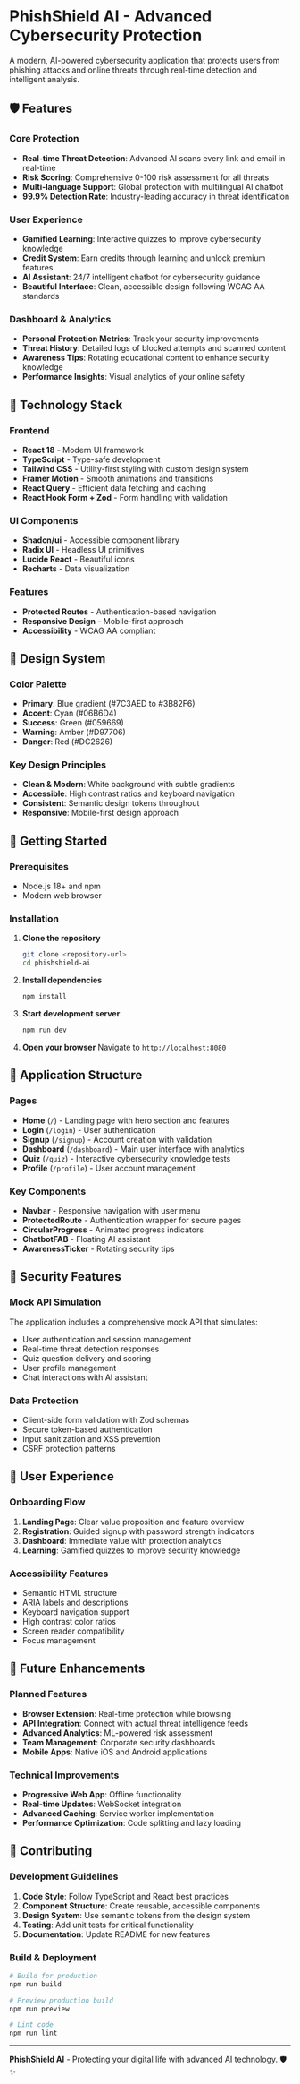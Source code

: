 # PhishShield AI - Advanced Cybersecurity Protection

A modern, AI-powered cybersecurity application that protects users from phishing attacks and online threats through real-time detection and intelligent analysis.

## 🛡️ Features

### Core Protection
- **Real-time Threat Detection**: Advanced AI scans every link and email in real-time
- **Risk Scoring**: Comprehensive 0-100 risk assessment for all threats
- **Multi-language Support**: Global protection with multilingual AI chatbot
- **99.9% Detection Rate**: Industry-leading accuracy in threat identification

### User Experience
- **Gamified Learning**: Interactive quizzes to improve cybersecurity knowledge
- **Credit System**: Earn credits through learning and unlock premium features
- **AI Assistant**: 24/7 intelligent chatbot for cybersecurity guidance
- **Beautiful Interface**: Clean, accessible design following WCAG AA standards

### Dashboard & Analytics
- **Personal Protection Metrics**: Track your security improvements
- **Threat History**: Detailed logs of blocked attempts and scanned content
- **Awareness Tips**: Rotating educational content to enhance security knowledge
- **Performance Insights**: Visual analytics of your online safety

## 🚀 Technology Stack

### Frontend
- **React 18** - Modern UI framework
- **TypeScript** - Type-safe development
- **Tailwind CSS** - Utility-first styling with custom design system
- **Framer Motion** - Smooth animations and transitions
- **React Query** - Efficient data fetching and caching
- **React Hook Form + Zod** - Form handling with validation

### UI Components
- **Shadcn/ui** - Accessible component library
- **Radix UI** - Headless UI primitives
- **Lucide React** - Beautiful icons
- **Recharts** - Data visualization

### Features
- **Protected Routes** - Authentication-based navigation
- **Responsive Design** - Mobile-first approach
- **Accessibility** - WCAG AA compliant

## 🎨 Design System

### Color Palette
- **Primary**: Blue gradient (#7C3AED to #3B82F6)
- **Accent**: Cyan (#06B6D4)
- **Success**: Green (#059669)
- **Warning**: Amber (#D97706)
- **Danger**: Red (#DC2626)

### Key Design Principles
- **Clean & Modern**: White background with subtle gradients
- **Accessible**: High contrast ratios and keyboard navigation
- **Consistent**: Semantic design tokens throughout
- **Responsive**: Mobile-first design approach

## 🔧 Getting Started

### Prerequisites
- Node.js 18+ and npm
- Modern web browser

### Installation

1. **Clone the repository**
   ```bash
   git clone <repository-url>
   cd phishshield-ai
   ```

2. **Install dependencies**
   ```bash
   npm install
   ```

3. **Start development server**
   ```bash
   npm run dev
   ```

4. **Open your browser**
   Navigate to `http://localhost:8080`

## 📱 Application Structure

### Pages
- **Home** (`/`) - Landing page with hero section and features
- **Login** (`/login`) - User authentication
- **Signup** (`/signup`) - Account creation with validation
- **Dashboard** (`/dashboard`) - Main user interface with analytics
- **Quiz** (`/quiz`) - Interactive cybersecurity knowledge tests
- **Profile** (`/profile`) - User account management

### Key Components
- **Navbar** - Responsive navigation with user menu
- **ProtectedRoute** - Authentication wrapper for secure pages
- **CircularProgress** - Animated progress indicators
- **ChatbotFAB** - Floating AI assistant
- **AwarenessTicker** - Rotating security tips

## 🔐 Security Features

### Mock API Simulation
The application includes a comprehensive mock API that simulates:
- User authentication and session management
- Real-time threat detection responses
- Quiz question delivery and scoring
- User profile management
- Chat interactions with AI assistant

### Data Protection
- Client-side form validation with Zod schemas
- Secure token-based authentication
- Input sanitization and XSS prevention
- CSRF protection patterns

## 🎯 User Experience

### Onboarding Flow
1. **Landing Page**: Clear value proposition and feature overview
2. **Registration**: Guided signup with password strength indicators
3. **Dashboard**: Immediate value with protection analytics
4. **Learning**: Gamified quizzes to improve security knowledge

### Accessibility Features
- Semantic HTML structure
- ARIA labels and descriptions
- Keyboard navigation support
- High contrast color ratios
- Screen reader compatibility
- Focus management

## 🔮 Future Enhancements

### Planned Features
- **Browser Extension**: Real-time protection while browsing
- **API Integration**: Connect with actual threat intelligence feeds
- **Advanced Analytics**: ML-powered risk assessment
- **Team Management**: Corporate security dashboards
- **Mobile Apps**: Native iOS and Android applications

### Technical Improvements
- **Progressive Web App**: Offline functionality
- **Real-time Updates**: WebSocket integration
- **Advanced Caching**: Service worker implementation
- **Performance Optimization**: Code splitting and lazy loading

## 🤝 Contributing

### Development Guidelines
1. **Code Style**: Follow TypeScript and React best practices
2. **Component Structure**: Create reusable, accessible components
3. **Design System**: Use semantic tokens from the design system
4. **Testing**: Add unit tests for critical functionality
5. **Documentation**: Update README for new features

### Build & Deployment
```bash
# Build for production
npm run build

# Preview production build
npm run preview

# Lint code
npm run lint
```

---

**PhishShield AI** - Protecting your digital life with advanced AI technology. 🛡️✨
